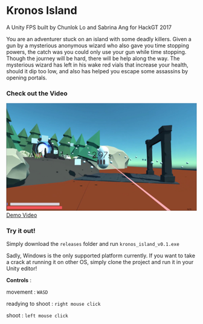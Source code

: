 # Kronos Island
A Unity FPS built by Chunlok Lo and Sabrina Ang for HackGT 2017

You are an adventurer stuck on an island with some deadly killers. Given a gun by a mysterious anonymous wizard who also gave you time stopping powers, the catch was you could only use your gun while time stopping. Though the journey will be hard, there will be help along the way. The mysterious wizard has left in his wake red vials that increase your health, should it dip too low, and also has helped you escape some assassins by opening portals.

### Check out the Video
[![Kronos Island Screenship](https://github.com/angsabrina/HackGT_2017/blob/master/resources/screenshot.png)](https://www.youtube.com/watch?v=gEn0SKiARRY)
[Demo Video](https://www.youtube.com/watch?v=gEn0SKiARRY)

### Try it out!
Simply download the `releases` folder and run `kronos_island_v0.1.exe`

Sadly, Windows is the only supported platform currently. If you want to take a crack at running it on other OS, simply clone the project and run it in your Unity editor!

**Controls** :

movement : `WASD`

readying to shoot : `right mouse click`

shoot : `left mouse click`
